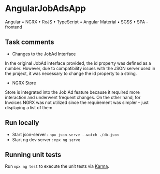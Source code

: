 # AngularJobAdsApp

Angular • NGRX • RxJS • TypeScript • Angular Material • SCSS • SPA - frontend

## Task comments

-   Changes to the JobAd Interface

In the original JobAd interface provided, the id property was defined as a number. However, due to compatibility issues with the JSON server used in the project, it was necessary to change the id property to a string.

-   NGRX Store

Store is integrated into the Job Ad feature because it required more interaction and underwent frequent changes. On the other hand, for Invoices NGRX was not utilized since the requirement was simpler – just displaying a list of them.

##  Run locally

 - Start json-server :
   `npx json-serve --watch ./db.json`
 - Start ng dev server :
   `npx ng serve`


## Running unit tests

Run `npx ng test` to execute the unit tests via [Karma](https://karma-runner.github.io).
